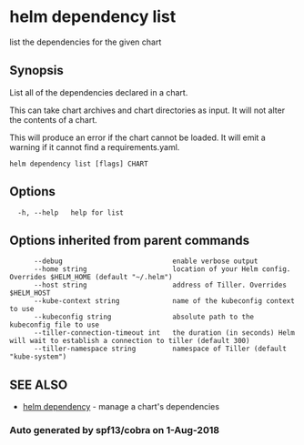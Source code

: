 # helm dependency list

list the dependencies for the given chart

## Synopsis

List all of the dependencies declared in a chart.

This can take chart archives and chart directories as input. It will not alter the contents of a chart.

This will produce an error if the chart cannot be loaded. It will emit a warning if it cannot find a requirements.yaml.

```text
helm dependency list [flags] CHART
```

## Options

```text
  -h, --help   help for list
```

## Options inherited from parent commands

```text
      --debug                           enable verbose output
      --home string                     location of your Helm config. Overrides $HELM_HOME (default "~/.helm")
      --host string                     address of Tiller. Overrides $HELM_HOST
      --kube-context string             name of the kubeconfig context to use
      --kubeconfig string               absolute path to the kubeconfig file to use
      --tiller-connection-timeout int   the duration (in seconds) Helm will wait to establish a connection to tiller (default 300)
      --tiller-namespace string         namespace of Tiller (default "kube-system")
```

## SEE ALSO

* [helm dependency](helm_dependency.md)     - manage a chart's dependencies

### Auto generated by spf13/cobra on 1-Aug-2018

